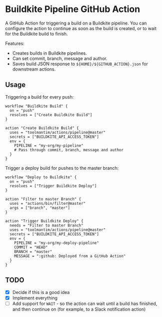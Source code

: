 # Buildkite Pipeline GitHub Action

A GitHub Action for triggering a build on a Buildkite pipeline. You can configure the action to continue as soon as the build is created, or to wait for the Buildkite build to finish.

Features:

* Creates builds in Buildkite pipelines.
* Can set commit, branch, message and author.
* Saves build JSON response to `${HOME}/${GITHUB_ACTION}.json` for downstream actions.

## Usage

Triggering a build for every push:

```workflow
workflow "Buildkite Build" {
  on = "push"
  resolves = ["Create Buildkite Build"]
}

action "Create Buildkite Build" {
  uses = "toolmantim/actions/pipeline@master"
  secrets = ["BUILDKITE_API_ACCESS_TOKEN"]
  env = {
    PIPELINE = "my-org/my-pipeline"
    # Pass through commit, branch, message and author
  }
}
```

Trigger a deploy build for pushes to the master branch:

```workflow
workflow "Deploy to Buildkite" {
  on = "push"
  resolves = ["Trigger Buildkite Deploy"]
}

action "Filter to master Branch" {
  uses = "actions/bin/filter@master"
  args = ["branch", "master"]
}

action "Trigger Buildkite Deploy" {
  needs = "Filter to master Branch"
  uses = "toolmantim/actions/pipeline@master"
  secrets = ["BUILDKITE_API_ACCESS_TOKEN"]
  env = {
    PIPELINE = "my-org/my-deploy-pipeline"
    COMMIT = "HEAD"
    BRANCH = "master"
    MESSAGE = ":github: Deployed from a GitHub Action"
  }
}
```

## TODO

- [x] Decide if this is a good idea
- [x] Implement everything
- [ ] Add support for `WAIT` - so the action can wait until a build has finished, and then continue on (for example, to a Slack notification action)
